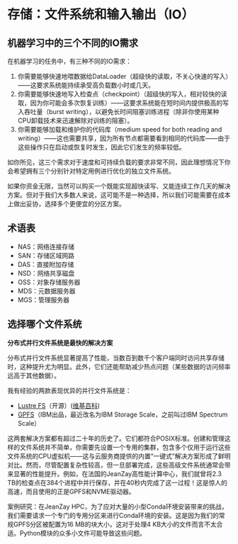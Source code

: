 # 存储：文件系统和输入输出（IO）

## 机器学习中的三个不同的IO需求

在机器学习的任务中，有三种不同的IO需求：

1. 你需要能够快速地喂数据给DataLoader（超级快的读取，不关心快速的写入）——这要求系统能持续承受高负载数小时或几天。
2. 你需要能够快速地写入检查点（checkpoint）（超级快的写入，相对较快的读取，因为你可能会多次恢复训练）——这要求系统能在短时间内提供极高的写入吞吐量（burst writing），以避免长时间阻塞训练进程（除非你使用某种CPU卸载技术来迅速解除对训练的阻塞）。
3. 你需要能够加载和维护你的代码库（medium speed for both reading and writing）——这也需要共享，因为所有节点都需要看到相同的代码库——由于这些操作只在启动或恢复时发生，因此它们发生的频率较低。

如你所见，这三个需求对于速度和可持续负载的要求非常不同，因此理想情况下你会希望拥有三个分别针对特定用例进行优化的独立文件系统。

如果你资金无限，当然可以购买一个既能实现超快读写、又能连续工作几天的解决方案。但对于我们大多数人来说，这可能不是一种选择，所以我们可能需要在成本上做出妥协，选择多个更便宜的分区方案。



## 术语表

- NAS：网络连接存储
- SAN：存储区域网路
- DAS：直接附加存储
- NSD：网络共享磁盘
- OSS：对象存储服务器
- MDS：元数据服务器
- MGS：管理服务器



## 选择哪个文件系统

**分布式并行文件系统是最快的解决方案**

分布式并行文件系统显著提高了性能，当数百到数千个客户端同时访问共享存储时，这种提升尤为明显。此外，它们还能帮助减少热点问题（某些数据的访问频率远高于其他数据）。

我有经验的两款表现优异的并行文件系统是：

- [Lustre FS](https://www.lustre.org/)（开源）([维基百科](https://wiki.lustre.org/Main_Page))
- [GPFS](https://en.wikipedia.org/wiki/GPFS)（IBM出品，最近改名为IBM Storage Scale，之前叫过IBM Spectrum Scale）

这两套解决方案都有超过二十年的历史了。它们都符合POSIX标准。创建和管理这样的文件系统并不简单，你需要先设置一个专用的集群，包含多个仅用于运行这些文件系统的CPU虚拟机——这与云服务商提供的内置“一键式”解决方案形成了鲜明对比。然而，尽管配置复杂性较高，但一旦部署完成，这些高级文件系统通常会带来显著的性能提升。例如，在法国的JeanZay高性能计算中心，我们就曾将2.3 TB的检查点在384个进程中并行保存，并在40秒内完成了这一过程！这是惊人的高速，而且使用的正是GPFS和NVME驱动器。

案例研究：在JeanZay HPC，为了应对大量的小型Conda环境安装带来的挑战，我们需要请求一个专门的专用分区来进行Conda环境的安装。这是因为我们的常规GPFS分区被配置为16 MB的块大小，这对于处理4 KB大小的文件而言不太合适。Python模块的众多小文件可能导致这些问题。